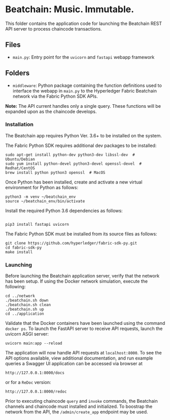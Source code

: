 # Beatchain: Music. Immutable.

This folder contains the application code for launching the Beatchain REST API server to process chaincode
transactions.

## Files
* `main.py`: Entry point for the `uvicorn` and `fastapi` webapp framework

## Folders
* `middleware`: Python package containing the function definitions used to interface the webapp in `main.py` to the
Hyperledger Fabric Beatchain network via the Fabric Python SDK APIs.

**Note:** The API current handles only a single query. These functions will be expanded upon as the chaincode develops.

### Installation
The Beatchain app requires Python Ver. 3.6+ to be installed on the system.

The Fabric Python SDK requires additional dev packages to be installed:
```shell script
sudo apt-get install python-dev python3-dev libssl-dev  # Ubuntu/Debian	
sudo yum install python-devel python3-devel openssl-devel  # Redhat/CentOS	
brew install python python3 openssl  # MacOS	
```

Once Python has been installed, create and activate a new virtual environment for Python as follows:
```shell script
python3 -m venv ~/beatchain_env 
source ~/beatchain_env/bin/activate
```

Install the required Python 3.6 dependencies as follows:
```shell script

pip3 install fastapi uvicorn
```

The Fabric Python SDK must be installed from its source files as follows:
```shell script
git clone https://github.com/hyperledger/fabric-sdk-py.git
cd fabric-sdk-py
make install
```


### Launching
Before launching the Beatchain application server, verify that the network has been setup. If using the Docker
network simulation, execute the following:
```shell script
cd ../network
./beatchain.sh down 
./beatchain.sh clean 
./beatchain.sh up
cd ../application
```
Validate that the Docker containers have been launched using the command `docker ps`. 
To launch the FastAPI server to receive API requests, launch the uvicorn ASGI server:

```shell script
uvicorn main:app --reload
```

The application will now handle API requests at `localhost:8000`. To see the API options available, view 
additional documentation, and run example queries a Swagger UI application can be accessed via browser at
```
http://127.0.0.1:8000/docs
```
or for a `ReDoc` version:
```
http://127.0.0.1:8000/redoc
```

Prior to executing chaincode `query` and `invoke` commands, the Beatchain channels and chaincode
must installed and initialized. To boostrap the network from the API, the `/admin/create_app` endpoint
may be used.